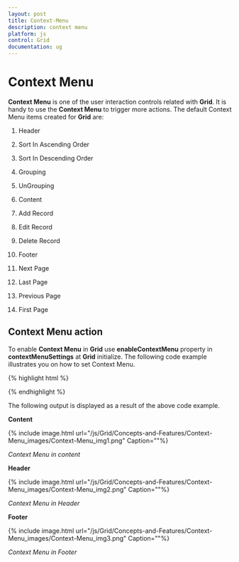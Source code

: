 ```yaml
---
layout: post
title: Context-Menu
description: context menu
platform: js
control: Grid
documentation: ug
---
```


# Context Menu

**Context Menu** is one of the user interaction controls related with **Grid**. It is handy to use the **Context Menu** to trigger more actions. The default Context Menu items created for **Grid** are:

1. Header

1. Sort In Ascending Order

2. Sort In Descending Order

3. Grouping

4. UnGrouping

2. Content

5. Add Record

6. Edit Record

7. Delete Record                  

3. Footer 

8. Next Page     

9. Last Page

10. Previous Page

11. First Page

## Context Menu action

To enable **Context Menu** in **Grid** use **enableContextMenu** property in **contextMenuSettings** at **Grid** initialize. The following code example illustrates you on how to set Context Menu.

{% highlight html %}


<div id="Grid"></div>
<script type="text/javascript">
   $(function () {// Document is ready.
       $("#Grid").ejGrid({
           dataSource: window.gridData,
           allowSorting: true,
           allowPaging: true,
           allowGrouping: true,
           editSettings: { allowEditing: true, allowAdding: true, allowDeleting: true, },
           contextMenuSettings : {enableContextMenu : true},
           columns: [
                   { field: "OrderID", headerText: "Order ID", textAlign:ej.TextAlign.Right },
                   { field: "CustomerID", headerText: "Employee ID" },
                   { field: " EmployeeID ", headerText: "Frieght", textAlign:ej.TextAlign.Right },
                   { field: "ShipCity", headerText: "Ship City", }
       ]
   
       });
   });
</script>


{% endhighlight %}



The following output is displayed as a result of the above code example.

**Content**

{% include image.html url="/js/Grid/Concepts-and-Features/Context-Menu_images/Context-Menu_img1.png" Caption=""%}

_Context Menu in content_

**Header**

{% include image.html url="/js/Grid/Concepts-and-Features/Context-Menu_images/Context-Menu_img2.png" Caption=""%}

_Context Menu in Header_

**Footer**

{% include image.html url="/js/Grid/Concepts-and-Features/Context-Menu_images/Context-Menu_img3.png" Caption=""%}

_Context Menu in Footer_

